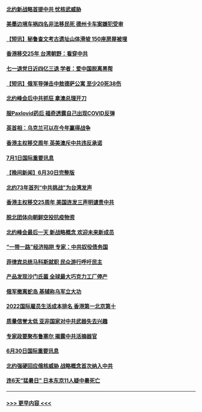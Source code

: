 #### [北约新战略首提中共 忧核武威胁](../pages/prog202/a103469681.md?t=07020551) 
#### [美墨边境车祸四名非法移民死 德州卡车案嫌犯受审](../pages/prog202/a103469677.md?t=07020551) 
#### [【短讯】秘鲁查文考古遗址山体滑坡 150座房屋被埋](../pages/prog202/a103469686.md?t=07020551) 
#### [香港移交25年 台湾朝野：看穿中共](../pages/prog202/a103469668.md?t=07020551) 
#### [七一退党日近四亿三退 学者：爱中国脱离黑帮](../pages/prog202/a103469666.md?t=07020551) 
#### [【短讯】俄军导弹击中敖德萨公寓 至少20死38伤](../pages/prog202/a103469674.md?t=07020551) 
#### [北约峰会后中共抓狂 拿澳总理开刀](../pages/prog202/a103469336.md?t=07020551) 
#### [服Paxlovid药后 福奇透露自己出现COVID反弹](../pages/prog202/a103469331.md?t=07020551) 
#### [英首相：乌克兰可以在今年赢得战争](../pages/prog202/a103469324.md?t=07020551) 
#### [香港主权移交周年 英美澳斥中共违反承诺](../pages/prog202/a103469299.md?t=07020551) 
#### [7月1日国际重要讯息](../pages/prog202/a103469297.md?t=07020551) 
#### [【晚间新闻】6月30日完整版](../pages/prog202/a103469054.md?t=07020551) 
#### [北约73年首列“中共挑战”为台湾发声](../pages/prog202/a103469095.md?t=07020551) 
#### [香港主权移交25周年 美国连发三声明谴责中共](../pages/prog202/a103469052.md?t=07020551) 
#### [脱北团体向朝鲜空投抗疫物资](../pages/prog202/a103468867.md?t=07020551) 
#### [北约峰会最后一天 新战略概念 欢迎未来新成员](../pages/prog202/a103468877.md?t=07020551) 
#### [“一带一路”经济陷阱 专家：中共奴役债务国](../pages/prog202/a103468865.md?t=07020551) 
#### [菲律宾总统马科斯就职 民众游行呼吁民主](../pages/prog202/a103468863.md?t=07020551) 
#### [产品发现沙门氏菌 全球最大巧克力工厂停产](../pages/prog202/a103468737.md?t=07020551) 
#### [俄军撤离蛇岛 基辅称乌军立大功](../pages/prog202/a103468727.md?t=07020551) 
#### [2022国际雇员生活成本排名 香港第一北京第十](../pages/prog202/a103468597.md?t=07020551) 
#### [质量信誉太低 亚非国家对中共武器失去兴趣](../pages/prog202/a103468601.md?t=07020551) 
#### [专家政要聚布鲁塞尔 揭露中共活摘器官](../pages/prog202/a103468570.md?t=07020551) 
#### [6月30日国际重要讯息](../pages/prog202/a103468563.md?t=07020551) 
#### [北约强硬回应俄核威胁 战略概念首次纳入中共](../pages/prog202/a103468586.md?t=07020551) 
#### [连6天“猛暑日” 日本东京11人疑中暑死亡](../pages/prog202/a103468467.md?t=07020551) 

----
#### [ >>> 更早内容 <<< ](../indexes/prog202-earlier.md)
